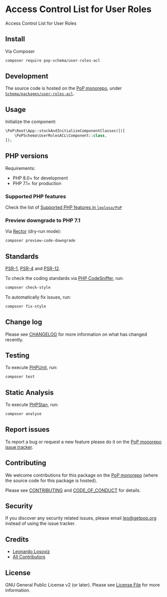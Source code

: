 # Access Control List for User Roles

<!--
[![Build Status][ico-travis]][link-travis]
[![Quality Score][ico-code-quality]][link-code-quality]
[![Software License][ico-license]](LICENSE.md)
[![Latest Version on Packagist][ico-version]][link-packagist]
[![Coverage Status][ico-scrutinizer]][link-scrutinizer]
[![Total Downloads][ico-downloads]][link-downloads]
-->

Access Control List for User Roles

## Install

Via Composer

``` bash
composer require pop-schema/user-roles-acl
```

## Development

The source code is hosted on the [PoP monorepo](https://github.com/leoloso/PoP), under [`Schema/packages/user-roles-acl`](https://github.com/leoloso/PoP/tree/master/layers/Schema/packages/user-roles-acl).

## Usage

Initialize the component:

``` php
\PoP\Root\App::stockAndInitializeComponentClasses([([
    \PoPSchema\UserRolesACL\Component::class,
]);
```

## PHP versions

Requirements:

- PHP 8.0+ for development
- PHP 7.1+ for production

### Supported PHP features

Check the list of [Supported PHP features in `leoloso/PoP`](https://github.com/leoloso/PoP/blob/master/docs/supported-php-features.md)

### Preview downgrade to PHP 7.1

Via [Rector](https://github.com/rectorphp/rector) (dry-run mode):

```bash
composer preview-code-downgrade
```

## Standards

[PSR-1](https://www.php-fig.org/psr/psr-1), [PSR-4](https://www.php-fig.org/psr/psr-4) and [PSR-12](https://www.php-fig.org/psr/psr-12).

To check the coding standards via [PHP CodeSniffer](https://github.com/squizlabs/PHP_CodeSniffer), run:

``` bash
composer check-style
```

To automatically fix issues, run:

``` bash
composer fix-style
```

## Change log

Please see [CHANGELOG](CHANGELOG.md) for more information on what has changed recently.

## Testing

To execute [PHPUnit](https://phpunit.de/), run:

``` bash
composer test
```

## Static Analysis

To execute [PHPStan](https://github.com/phpstan/phpstan), run:

``` bash
composer analyse
```

## Report issues

To report a bug or request a new feature please do it on the [PoP monorepo issue tracker](https://github.com/leoloso/PoP/issues).

## Contributing

We welcome contributions for this package on the [PoP monorepo](https://github.com/leoloso/PoP) (where the source code for this package is hosted).

Please see [CONTRIBUTING](CONTRIBUTING.md) and [CODE_OF_CONDUCT](CODE_OF_CONDUCT.md) for details.

## Security

If you discover any security related issues, please email leo@getpop.org instead of using the issue tracker.

## Credits

- [Leonardo Losoviz][link-author]
- [All Contributors][link-contributors]

## License

GNU General Public License v2 (or later). Please see [License File](LICENSE.md) for more information.

[ico-version]: https://img.shields.io/packagist/v/pop-schema/user-roles-acl.svg?style=flat-square
[ico-license]: https://img.shields.io/badge/license-GPLv2-brightgreen.svg?style=flat-square
[ico-travis]: https://img.shields.io/travis/pop-schema/user-roles-acl/master.svg?style=flat-square
[ico-scrutinizer]: https://img.shields.io/scrutinizer/coverage/g/pop-schema/user-roles-acl.svg?style=flat-square
[ico-code-quality]: https://img.shields.io/scrutinizer/g/pop-schema/user-roles-acl.svg?style=flat-square
[ico-downloads]: https://img.shields.io/packagist/dt/pop-schema/user-roles-acl.svg?style=flat-square

[link-packagist]: https://packagist.org/packages/pop-schema/user-roles-acl
[link-travis]: https://travis-ci.org/pop-schema/user-roles-acl
[link-scrutinizer]: https://scrutinizer-ci.com/g/pop-schema/user-roles-acl/code-structure
[link-code-quality]: https://scrutinizer-ci.com/g/pop-schema/user-roles-acl
[link-downloads]: https://packagist.org/packages/pop-schema/user-roles-acl
[link-author]: https://github.com/leoloso
[link-contributors]: ../../../../../../contributors
